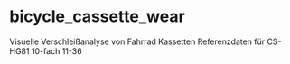 # bicycle_cassette_wear

Visuelle Verschleißanalyse von Fahrrad Kassetten
Referenzdaten für CS-HG81 10-fach 11-36
